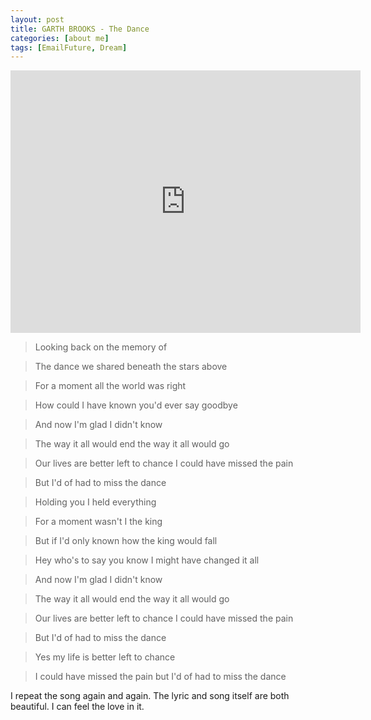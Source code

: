 ```yaml
---
layout: post
title: GARTH BROOKS - The Dance
categories: [about me]
tags: [EmailFuture, Dream]
---
```


<iframe width="560" height="420" src="http://www.youtube.com/embed/k7FRbeaXjvk" frameborder="0"> </iframe>

>	Looking back on the memory of 

>	The dance we shared beneath the stars above 

>	For a moment all the world was right 

>	How could I have known you'd ever say goodbye 

>	And now I'm glad I didn't know 

>	The way it all would end the way it all would go 

>	Our lives are better left to chance I could have missed the pain 

>	But I'd of had to miss the dance 

>	Holding you I held everything 

>	For a moment wasn't I the king 

>	But if I'd only known how the king would fall 

>	Hey who's to say you know I might have changed it all 

>	And now I'm glad I didn't know 

>	The way it all would end the way it all would go 

>	Our lives are better left to chance I could have missed the pain 

>	But I'd of had to miss the dance 

>	Yes my life is better left to chance 

>	I could have missed the pain but I'd of had to miss the dance

I repeat the song again and again. The lyric and song itself are both beautiful. I can feel the love in it.



